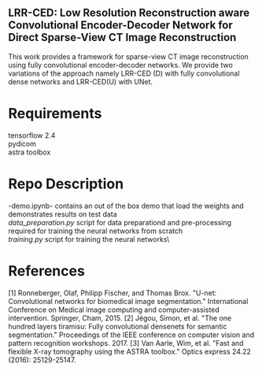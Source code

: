 ## LRR-CED: Low Resolution Reconstruction aware Convolutional Encoder-Decoder Network for Direct Sparse-View CT Image Reconstruction 

This work provides a framework for sparse-view CT image reconstruction using fully convolutional encoder-decoder networks. We provide two variations of the approach namely LRR-CED (D) with fully convolutional dense networks and LRR-CED(U) with UNet. 

# Requirements 
tensorflow 2.4\
pydicom\
astra toolbox

# Repo Description 

-demo.ipynb-  contains an out of the box demo that load the weights and demonstrates results on test data\
*data_preparation.py* script for data preparationd and pre-processing required for training the neural networks from scratch\
*training.py* script for training the neural networks\

# References 

[1] Ronneberger, Olaf, Philipp Fischer, and Thomas Brox. "U-net: Convolutional networks for biomedical image segmentation." International Conference on Medical image computing and computer-assisted intervention. Springer, Cham, 2015.
[2] Jégou, Simon, et al. "The one hundred layers tiramisu: Fully convolutional densenets for semantic segmentation." Proceedings of the IEEE conference on computer vision and pattern recognition workshops. 2017.
[3] Van Aarle, Wim, et al. "Fast and flexible X-ray tomography using the ASTRA toolbox." Optics express 24.22 (2016): 25129-25147.
